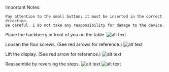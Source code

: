 Important Notes:

    Pay attention to the small button; it must be inserted in the correct direction.
    Be careful. I do not take any responsibility for damage to the device.

Place the hackberry in front of you on the table.
![alt text](https://github.com/bjoernfranck/HackberryPi/blob/main/CaseDisassembley/pictures/pic1.jpg)

Loosen the four screws.
(See red arrows for reference.)
![alt text](https://github.com/bjoernfranck/HackberryPi/blob/main/CaseDisassembley/pictures/pic2.jpg)

Lift the display.
(See red arrow for reference.)
![alt text](https://github.com/bjoernfranck/HackberryPi/blob/main/CaseDisassembley/pictures/pic3.jpg)

Reassemble by reversing the steps.
![alt text](https://github.com/bjoernfranck/HackberryPi/blob/main/CaseDisassembley/pictures/pic4.jpg)
![alt text](https://github.com/bjoernfranck/HackberryPi/blob/main/CaseDisassembley/pictures/pic5.jpg)
